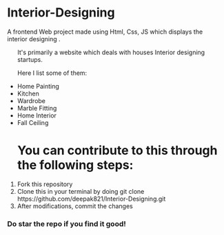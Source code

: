 # Interior-Designing
A frontend Web project made using Html, Css, JS which displays the interior designing .
<ul>
It's primarily a website which deals with houses Interior designing startups.</br>

Here I list some of them:
<li>Home Painting</li>
<li>Kitchen</li>
<li>Wardrobe</li>
<li>Marble Fitting</li>
<li>Home Interior</li>
<li>Fall Ceiling</li>
</ul>

<ol>
<h1>You can contribute to this through the following steps:</h1>
<li>Fork this repository</li>
<li>Clone this in your terminal by doing git clone https://github.com/deepak821/Interior-Designing.git</li>
<li>After modifications, commit the changes</li>


</ol>

<h3>Do star the repo if you find it good! </h3>
